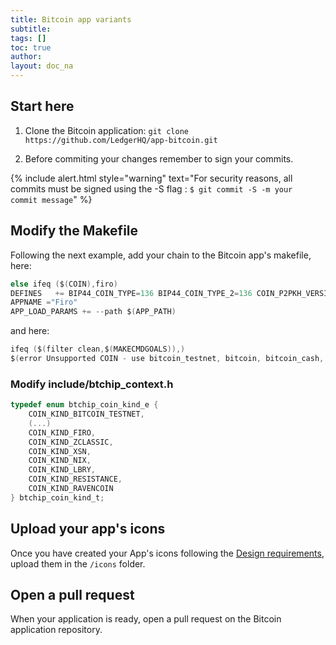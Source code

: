 ```yaml
---
title: Bitcoin app variants
subtitle:
tags: []
toc: true
author:
layout: doc_na
---
```


## Start here

1. Clone the Bitcoin application: `git clone https://github.com/LedgerHQ/app-bitcoin.git`

2. Before commiting your changes remember to sign your commits.

{% include alert.html style="warning" text="For security reasons, all commits must be signed using the -S flag : <code>$ git commit -S -m your commit message</code>" %}

## Modify the Makefile

Following the next example, add your chain to the Bitcoin app's makefile, here:

``` c
else ifeq ($(COIN),firo)
DEFINES   += BIP44_COIN_TYPE=136 BIP44_COIN_TYPE_2=136 COIN_P2PKH_VERSION=82 COIN_P2SH_VERSION=7 COIN_FAMILY=1 COIN_COINID=\"Zcoin\" COIN_COINID_HEADER=\"FIRO\" COIN_COLOR_HDR=0x3EAD54 COIN_COLOR_DB=0xA3DCAE COIN_COINID_NAME=\"Firo\" COIN_COINID_SHORT=\"FIRO\" COIN_KIND=COIN_KIND_FIRO
APPNAME ="Firo"
APP_LOAD_PARAMS += --path $(APP_PATH)
```

and here:

```c
ifeq ($(filter clean,$(MAKECMDGOALS)),)
$(error Unsupported COIN - use bitcoin_testnet, bitcoin, bitcoin_cash, bitcoin_gold, litecoin, dogecoin, dash, zcash, horizen, komodo, stratis, peercoin, posw, pivx, viacoin, vertcoin, stealth, digibyte, qtum, hcash, bitcoin_private, firo, gamecredits, zclassic)
```

### Modify include/btchip_context.h

``` c
typedef enum btchip_coin_kind_e {
    COIN_KIND_BITCOIN_TESTNET,
    (...)
    COIN_KIND_FIRO,
    COIN_KIND_ZCLASSIC,
    COIN_KIND_XSN,
    COIN_KIND_NIX,
    COIN_KIND_LBRY,
    COIN_KIND_RESISTANCE,
    COIN_KIND_RAVENCOIN
} btchip_coin_kind_t;

```

## Upload your app's icons

Once you have created your App's icons following the [Design requirements](../design-requirements), upload them in the `/icons` folder.

## Open a pull request

When your application is ready, open a pull request on the Bitcoin application repository.
